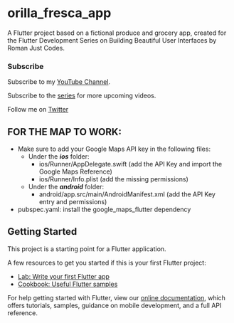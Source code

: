 # orilla_fresca_app

A Flutter project based on a fictional produce and grocery app, created for the Flutter Development Series on Building Beautiful User Interfaces by Roman Just Codes.

### Subscribe
Subscribe to my [YouTube Channel](https://www.youtube.com/channel/UCKsp3r1ERjCpKJtD2n5WtPg).

Subscribe to the [series](https://www.youtube.com/watch?v=om36EASG8JI&list=PL8NTBhIXP2gEdQLyKQe20T6sIqypJz5B2) for more upcoming videos.

Follow me on [Twitter](https://twitter.com/drcoderz)

## FOR THE MAP TO WORK:
- Make sure to add your Google Maps API key in the following files:
    - Under the ***ios*** folder: 
        - ios/Runner/AppDelegate.swift (add the API Key and import the Google Maps Reference)
        - ios/Runner/Info.plist (add the missing permissions)
    - Under the ***android*** folder:
        - android/app.src/main/AndroidManifest.xml (add the API Key entry and permissions)
- pubspec.yaml: install the google_maps_flutter dependency

## Getting Started

This project is a starting point for a Flutter application.

A few resources to get you started if this is your first Flutter project:

- [Lab: Write your first Flutter app](https://flutter.dev/docs/get-started/codelab)
- [Cookbook: Useful Flutter samples](https://flutter.dev/docs/cookbook)

For help getting started with Flutter, view our
[online documentation](https://flutter.dev/docs), which offers tutorials,
samples, guidance on mobile development, and a full API reference.
